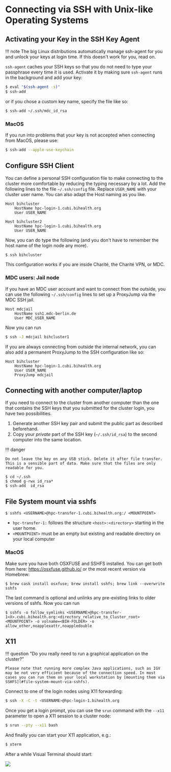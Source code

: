 # Connecting via SSH with Unix-like Operating Systems
## Activating your Key in the SSH Key Agent
!!! note
    The big Linux distributions automatically manage ssh-agent for you and unlock your keys at login time.
    If this doesn't work for you, read on.

`ssh-agent` caches your SSH keys so that you do not need to type your passphrase every time it is used.
Activate it by making sure `ssh-agent` runs in the background and add your key:

```bash
$ eval "$(ssh-agent -s)"
$ ssh-add
```

or if you chose a custom key name, specify the file like so:

```bash
$ ssh-add ~/.ssh/mdc_id_rsa
```

### MacOS 
If you run into problems that your key is not accepted when connecting from MacOS,
please use:

```bash
$ ssh-add --apple-use-keychain
```
## Configure SSH Client
You can define a personal SSH configuration file to make connecting to the cluster more comfortable by reducing the typing necessary by a lot.
Add the following lines to the file `~/.ssh/config` file.
Replace `USER_NAME` with your cluster user name.
You can also adapt the Host naming as you like.

```
Host bihcluster
    HostName hpc-login-1.cubi.bihealth.org
    User USER_NAME

Host bihcluster2
    HostName hpc-login-1.cubi.bihealth.org
    User USER_NAME
```

Now, you can do type the following (and you don't have to remember the host name of the login node any more).

```bash
$ ssh bihcluster
```

This configuration works if you are inside Charité, the Charité VPN, or MDC.

### MDC users: Jail node
If you have an MDC user account and want to connect from the outside, you can use the following `~/.ssh/config` lines to set up a ProxyJump via the MDC SSH jail.

```
Host mdcjail
    HostName ssh1.mdc-berlin.de
    User MDC_USER_NAME
```

Now you can run

```bash
$ ssh -J mdcjail bihcluster1
```

If you are always connecting from outside the internal network, you can also add a permanent ProxyJump to the SSH configuration like so:

```
Host bihcluster
    HostName hpc-login-1.cubi.bihealth.org
    User USER_NAME
    ProxyJump mdcjail
```

## Connecting with another computer/laptop
If you need to connect to the cluster from another computer than the one
that contains the SSH keys that you submitted for the cluster login, you
have two possibilities.

1. Generate another SSH key pair and submit the public part as described
   beforehand.
2. Copy your _private_ part of the SSH key (`~/.ssh/id_rsa`) to the second
   computer into the same location.

!!! danger

    Do not leave the key on any USB stick. Delete it after file transfer.
    This is a sensible part of data. Make sure that the files are only readable for you.

```
$ cd ~/.ssh
$ chmod g-rwx id_rsa*
$ ssh-add  id_rsa
```

## File System mount via sshfs
```
$ sshfs <USERNAME>@hpc-transfer-1.cubi.bihealth.org:/ <MOUNTPOINT>
```

* `hpc-transfer-1:` follows the structure `<host>:<directory>` starting in the user home.
* `<MOUNTPOINT>` must be an empty but existing and readable directory on your local computer

### MacOS
Make sure you have both OSXFUSE and SSHFS installed. You can get both from here: https://osxfuse.github.io/ or the most recent version via Homebrew:
```
$ brew cask install osxfuse; brew install sshfs; brew link --overwrite sshfs
```
The last command is optional and unlinks any pre-existing links to older versions of sshfs.
Now you can run
```
$ sshfs -o follow_symlinks <USERNAME>@hpc-transfer-1<X>.cubi.bihealth.org:<directory_relative_to_Cluster_root> <MOUNTPOINT> -o volname=<BIH-FOLDER> -o allow_other,noapplexattr,noappledouble
```

## X11

!!! question "Do you really need to run a graphical application on the cluster?"

    Please note that running more complex Java applications, such as IGV may be not very efficient because of the connection speed. In most cases you can run them on your local workstation by [mounting them via SSHFS](#file-system-mount-via-sshfs).

Connect to one of the login nodes using X11 forwarding:

```bash
$ ssh -X -C -t <USERNAME>@hpc-login-1.bihealth.org
```

Once you get a login prompt, you can use the `srun` command with the `--x11` parameter to open a X11 session to a cluster node:

```bash
$ srun --pty --x11 bash
```

And finally you can start your X11 application, e.g.:

```bash
$ xterm
```

After a while Visual Terminal should start:

![](figures/xterm_linux.png)
